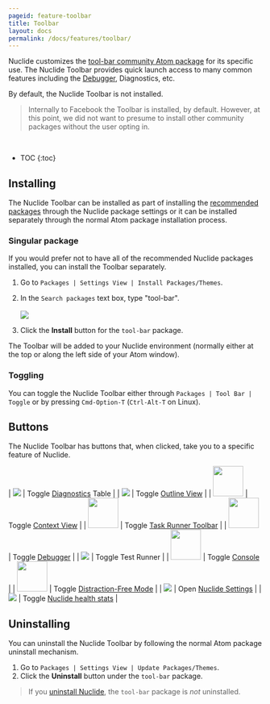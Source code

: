 ```yaml
---
pageid: feature-toolbar
title: Toolbar
layout: docs
permalink: /docs/features/toolbar/
---
```


Nuclide customizes the [tool-bar community Atom package](https://atom.io/packages/tool-bar) for its
specific use. The Nuclide Toolbar provides quick launch access to many common features including
the [Debugger](), Diagnostics, etc.

By default, the Nuclide Toolbar is not installed.

> Internally to Facebook the Toolbar is installed, by default. However, at this point, we did not
> want to presume to install other community packages without the user opting in.

<br />

* TOC
{:toc}

## Installing

The Nuclide Toolbar can be installed as part of installing the
[recommended packages](/docs/editor/setup/#post-installation__recommended-packages) through the
Nuclide package settings or it can be installed separately through the normal Atom package
installation process.

### Singular package

If you would prefer not to have all of the recommended Nuclide packages installed, you can install
the Toolbar separately.

1. Go to `Packages | Settings View | Install Packages/Themes`.
2. In the `Search packages` text box, type "tool-bar".<br /><br />
![](/static/images/docs/feature-toolbar-find-package.png)

3. Click the **Install** button for the `tool-bar` package.

The Toolbar will be added to your Nuclide environment (normally either at the top or along the left side of your Atom window).

### Toggling

You can toggle the Nuclide Toolbar either through `Packages | Tool Bar | Toggle` or by pressing `Cmd-Option-T`
(`Ctrl-Alt-T` on Linux).

## Buttons

The Nuclide Toolbar has buttons that, when clicked, take you to a specific feature of Nuclide.

| ![](/static/images/docs/feature-toolbar-button-diagnostics.png) | Toggle [Diagnostics](/docs/editor/basics/#status-bar__code-diagnostics) Table |
| ![](/static/images/docs/feature-toolbar-button-outline-view.png) | Toggle [Outline View](/docs/features/outline-view/) |
| <img src="/static/images/docs/feature-toolbar-button-context-view.png" style="width: 60px"/> | Toggle [Context View](/docs/features/context-view) |
| <img src="/static/images/docs/feature-toolbar-button-task-runner.png" style="width: 60px;"/> | Toggle [Task Runner Toolbar](/docs/features/task-runner) |
| <img src="/static/images/docs/feature-toolbar-button-debugger.png" style="width: 60px"/> | Toggle [Debugger](/docs/features/debugger/) |
| ![](/static/images/docs/feature-toolbar-button-test-runner.png) | Toggle Test Runner |
| <img src="/static/images/docs/feature-toolbar-button-console.png" style="width: 60px;"/> | Toggle [Console](/docs/features/debugger/#basics__evaluation) |
| <img src="/static/images/docs/feature-toolbar-button-distraction-free-mode.png" style="width:60px"/> | Toggle [Distraction-Free Mode](/docs/editor/basics/#distraction-free-mode) |
| ![](/static/images/docs/feature-toolbar-button-nuclide-settings.png) | Open [Nuclide Settings](/docs/editor/basics/#preferences-pane) |
| ![](/static/images/docs/feature-toolbar-button-nuclide-health.png) | Toggle [Nuclide health stats](/docs/features/health-statistics/) |


## Uninstalling

You can uninstall the Nuclide Toolbar by following the normal Atom package uninstall mechanism.

1. Go to `Packages | Settings View | Update Packages/Themes`.
2. Click the **Uninstall** button under the `tool-bar` package.

> If you [uninstall Nuclide](/docs/editor/uninstall/), the `tool-bar` package is *not* uninstalled.
